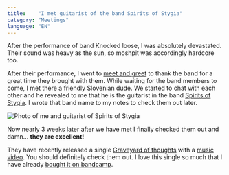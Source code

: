 ```yaml
---
title:    "I met guitarist of the band Spirits of Stygia"
category: "Meetings"
language: "EN"
---
```


After the performance of band Knocked loose, I was absolutely devastated.
Their sound was heavy as the sun, so moshpit was accordingly hardcore too.

After their performance, I went to [meet and greet](/music/i-met-knocked-loose-2023-08-11/) to thank the band for a great time they brought with them.
While waiting for the band members to come, I met there a friendly Slovenian dude.
We started to chat with each other and he revealed to me that he is the guitarist in the band [Spirits of Stygia](https://spiritsofstygia.bandcamp.com/).
I wrote that band name to my notes to check them out later.

![Photo of me and guitarist of Spirits of Stygia](/assets/music-reports/2023-08-11-i-met-guitarist-of-spirits-of-stygia/guitarist-of-spirits-of-stygia.jpg)

Now nearly 3 weeks later after we have met I finally checked them out and damn… **they are excellent!**

They have recently released a single [Graveyard of thoughts](https://spiritsofstygia.bandcamp.com/track/graveyard-of-thoughts) with a [ music video](https://yewtu.be/watch?v=8ukCxlx-smU).
You should definitely check them out. I love this single so much that I have already [bought it on bandcamp](https://bandcamp.com/yagarea).
